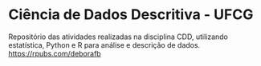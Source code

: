 # Ciência de Dados Descritiva - UFCG

Repositório das atividades realizadas na disciplina CDD, utilizando estatística, Python e R para análise e descrição de dados.
https://rpubs.com/deborafb
